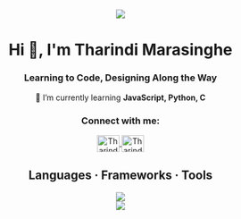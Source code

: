<h1 align="center">
    <img src="https://readme-typing-svg.herokuapp.com/?font=Source+Code+Pro&color=00FF00&size=35&center=true&vCenter=true&width=500&height=70&duration=4000&lines=Hello+There!;+I'm+Tharindi+Marasinghe!;" />
</h1>

<h1 align="center">Hi 👋, I'm Tharindi Marasinghe</h1>
<h3 align="center">Learning to Code, Designing Along the Way</h3>

<div align="center">
 
 🌱 I’m currently learning <b>JavaScript, Python, C</b>

</div>

<h3 align="center">Connect with me:</h3>
<p align="center">
<a href="https://www.linkedin.com/in/tharindi-marasinghe/" target="_blank">
  <img align="center" src="https://raw.githubusercontent.com/rahuldkjain/github-profile-readme-generator/master/src/images/icons/Social/linked-in-alt.svg" alt="Tharindi Marasinghe" height="30" width="40" />
</a>
<a href="https://www.facebook.com/tharindi.marasinghe/" target="_blank">
  <img align="center" src="https://raw.githubusercontent.com/rahuldkjain/github-profile-readme-generator/master/src/images/icons/Social/facebook.svg" alt="Tharindi Marasinghe" height="30" width="40" />
</a>
</p>

<h2 align="center">Languages · Frameworks · Tools</h2>
<p align="center">
  <a href="https://skillicons.dev">
    <img src="https://skillicons.dev/icons?i=js,python,c,html,css,mysql" /><br>
    <img src="https://skillicons.dev/icons?i=git,github,vscode,figma,photoshop,canva" />
  </a>
</p>

